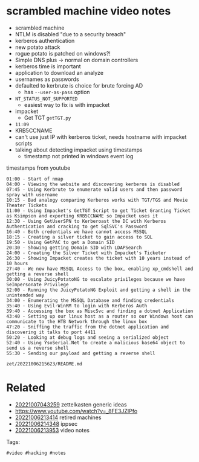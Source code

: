 # scrambled machine video notes

- scrambled machine
- NTLM is disabled "due to a security breach"
- kerberos authentication
- new potato attack
- rogue potato is patched on windows?!
- Simple DNS plus -> normal on domain controllers
- kerberos time is important
- application to download an analyze
- usernames as passwords
- defaulted to kerbrute is choice for brute forcing AD
    - has `--user-as-pass` option
- `NT_STATUS_NOT_SUPPORTED`
    - easiest way to fix is with impacket
- impacket
    - Get TGT `getTGT.py`
- `11:09`
- KRB5CCNAME
- can't use just IP with kerberos ticket, needs hostname with impacket scripts
- talking about detecting impacket using timestamps
    - timestamp not printed in windows event log

timestamps from youtube
```
01:00 - Start of nmap
04:00 - Viewing the website and discovering kerberos is disabled
07:45 - Using Kerbrute to enumerate valid users and then password spray with username
10:15 - Bad analogy comparing Kerberos works with TGT/TGS and Movie Theater Tickets
11:00 - Using Impacket's GetTGT Script to get Ticket Granting Ticket as Ksimpson and exporting KRB5CCNAME so Impacket uses it
12:30 - Using GetUserSPN to Kerberoast the DC with Kerberos Authentication and cracking to get SqlSVC's Password
16:40 - Both credentials we have cannot access MSSQL
18:15 - Creating a silver ticket to gain access to SQL
19:50 - Using GetPAC to get a Domain SID
20:30 - Showing getting Domain SID with LDAPSearch
24:00 - Creating the Silver Ticket with Impacket's Ticketer
26:30 - Showing Impacket creates the ticket with 10 years instead of 10 hours
27:40 - We now have MSSQL Access to the box, enabling xp_cmdshell and getting a reverse shell
30:00 - Using JuicyPotatoNG to escalate privileges because we have SeImpersonate Privilege
32:00 - Running the JuicyPotatoNG Exploit and getting a shell in the unintended way
34:00 - Enumerating the MSSQL Database and finding credentials
35:40 - Using Evil-WinRM to login with Kerberos Auth
39:40 - Accessing the box as MiscSvc and finding a dotnet Application 
43:40 - Setting up our linux host as a router so our Windows host can communicate to the HTB Network through the linux box
47:20 - Sniffing the traffic from the dotnet application and discovering it talks to port 4411
50:20 - Looking at debug logs and seeing a serialized object
52:40 - Using YsoSerial.Net to create a malicious base64 object to send us a reverse shell
55:30 - Sending our payload and getting a reverse shell
```

` zet/20221006215623/README.md `

# Related

- [20221007043259](/zet/20221007043259/README.md) zettelkasten generic ideas
- https://www.youtube.com/watch?v=_8FE3JZIPfo
- [20221006213414](/zet/20221006213414/README.md) retired machines
- [20221006214348](/zet/20221006214348/README.md) ippsec
- [20221006213953](/zet/20221006213953/README.md) video notes

Tags:

    #video #hacking #notes 
